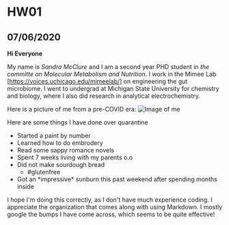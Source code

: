 # HW01
## 07/06/2020
**Hi Everyone**

My name is *Sandra McClure* and I am a second year PHD student in *the committe on Molecular Metabolism and Nutrition*. I work in the Mimee Lab [https://voices.uchicago.edu/mimeelab/] on engineering the gut microbiome. I went to undergrad at Michigan State University for chemistry and biology, where I also did research in analytical electrochemistry. 

Here is a picture of me from a pre-COVID era:
![Image of me](https://voices.uchicago.edu/mimeelab/files/2020/06/Sandra_cropped.jpg)

Here are some things I have done over quarantine
<ul>
  <li>Started a paint by number</li>
  <li>Learned how to do embrodery</li>
  <li>Read some sappy romance novels</li>
  <li>Spent 7 weeks living with my parents o.o</li>
  <li>Did not make sourdough bread
    <ul>
      <li>#glutenfree</li>
    </ul>
  <li>Got an *impressive* sunburn this past weekend after spending months inside</li>
  </li>
</ul>

I hope I'm doing this correctly, as I don't have much experience coding. I appreciate the organization that comes along with using Markdown. I mostly google the bumps I have come across, which seems to be quite effective! 